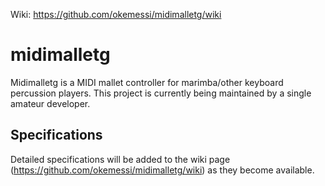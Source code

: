 Wiki: https://github.com/okemessi/midimalletg/wiki

# midimalletg

Midimalletg is a MIDI mallet controller for marimba/other keyboard percussion players. This project is currently being maintained by a single amateur developer.

## Specifications

Detailed specifications will be added to the wiki page (https://github.com/okemessi/midimalletg/wiki) as they become available.
